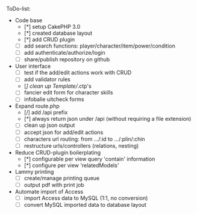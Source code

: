 ToDo-list:
 - Code base
   - [*] setup CakePHP 3.0
   - [*] created database layout
   - [*] add CRUD plugin
   - [ ] add search functions: player/character/item/power/condition
   - [ ] add authenticate/authorize/login
   - [ ] share/publish repository on github
 - User interface
   - [ ] test if the add/edit actions work with CRUD
   - [ ] add validator rules
   - [*] clean up Template/*.ctp's
   - [ ] fancier edit form for character skills
   - [ ] infobalie uitcheck forms
 - Expand route.php
   - [/] add /api prefix
   - [*] always return json under /api (without requiring a file extension)
   - [ ] clean up json output
   - [ ] accept json for add/edit actions
   - [ ] characters url routing: from .../:id to .../:plin/:chin
   - [ ] restructure urls/controllers (relations, nesting)
 - Reduce CRUD-plugin boilerplating
   - [*] configurable per view query 'contain' information
   - [*] configure per view 'relatedModels'
 - Lammy printing
   - [ ] create/manage printing queue
   - [ ] output pdf with print job
 - Automate import of Access
   - [ ] import Access data to MySQL (1:1, no conversion)
   - [ ] convert MySQL imported data to database layout
